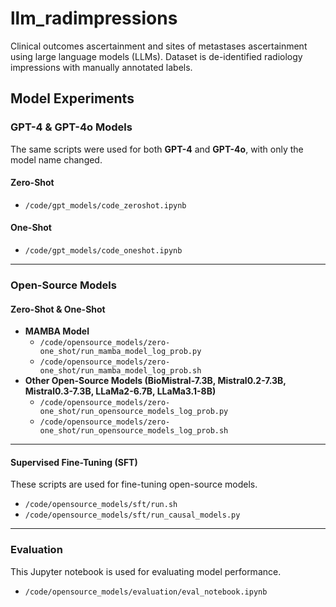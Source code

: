 # llm_radimpressions
Clinical outcomes ascertainment and sites of metastases ascertainment using large language models (LLMs). Dataset is de-identified radiology impressions with manually annotated labels. 

## Model Experiments

### GPT-4 & GPT-4o Models  
The same scripts were used for both **GPT-4** and **GPT-4o**, with only the model name changed.

#### Zero-Shot  
- `/code/gpt_models/code_zeroshot.ipynb`

#### One-Shot  
- `/code/gpt_models/code_oneshot.ipynb`

---

### Open-Source Models  
#### Zero-Shot & One-Shot  
- **MAMBA Model**  
  - `/code/opensource_models/zero-one_shot/run_mamba_model_log_prob.py`  
  - `/code/opensource_models/zero-one_shot/run_mamba_model_log_prob.sh`  
- **Other Open-Source Models (BioMistral-7.3B, Mistral0.2-7.3B, Mistral0.3-7.3B, LLaMa2-6.7B, LLaMa3.1-8B)**  
  - `/code/opensource_models/zero-one_shot/run_opensource_models_log_prob.py`  
  - `/code/opensource_models/zero-one_shot/run_opensource_models_log_prob.sh`  

---

#### Supervised Fine-Tuning (SFT)  
These scripts are used for fine-tuning open-source models.  
- `/code/opensource_models/sft/run.sh`  
- `/code/opensource_models/sft/run_causal_models.py`  

---

### Evaluation  
This Jupyter notebook is used for evaluating model performance.  
- `/code/opensource_models/evaluation/eval_notebook.ipynb`  
